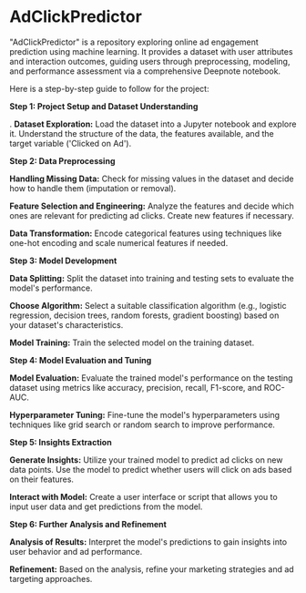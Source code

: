 # AdClickPredictor
"AdClickPredictor" is a repository exploring online ad engagement prediction using machine learning. It provides a dataset with user attributes and interaction outcomes, guiding users through preprocessing, modeling, and performance assessment via a comprehensive Deepnote notebook. 

Here is a step-by-step guide to follow for the project:

**Step 1: Project Setup and Dataset Understanding**

. **Dataset Exploration:** Load the dataset into a Jupyter notebook and explore it. Understand the structure of the data, the features available, and the target variable ('Clicked on Ad').

**Step 2: Data Preprocessing**

**Handling Missing Data:** Check for missing values in the dataset and decide how to handle them (imputation or removal).

**Feature Selection and Engineering:** Analyze the features and decide which ones are relevant for predicting ad clicks. Create new features if necessary.

**Data Transformation:** Encode categorical features using techniques like one-hot encoding and scale numerical features if needed.

**Step 3: Model Development**

**Data Splitting:** Split the dataset into training and testing sets to evaluate the model's performance.

**Choose Algorithm:** Select a suitable classification algorithm (e.g., logistic regression, decision trees, random forests, gradient boosting) based on your dataset's characteristics.

**Model Training:** Train the selected model on the training dataset.

**Step 4: Model Evaluation and Tuning**

**Model Evaluation:** Evaluate the trained model's performance on the testing dataset using metrics like accuracy, precision, recall, F1-score, and ROC-AUC.

**Hyperparameter Tuning:** Fine-tune the model's hyperparameters using techniques like grid search or random search to improve performance.

**Step 5: Insights Extraction**

**Generate Insights:** Utilize your trained model to predict ad clicks on new data points. Use the model to predict whether users will click on ads based on their features.

**Interact with Model:** Create a user interface or script that allows you to input user data and get predictions from the model.

**Step 6: Further Analysis and Refinement**

**Analysis of Results:** Interpret the model's predictions to gain insights into user behavior and ad performance.

**Refinement:** Based on the analysis, refine your marketing strategies and ad targeting approaches.
